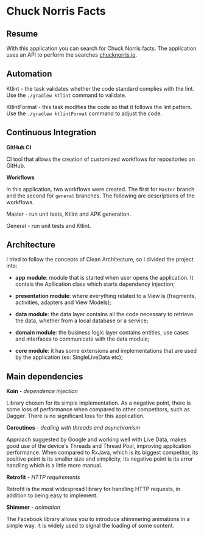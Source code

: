 # Chuck Norris Facts


## Resume 
With this application you can search for Chuck Norris facts. The application uses an API to perform the searches [chucknorris.io]( https://chucknorris.io/).

## Automation
Ktlint - the task validates whether the code standard complies with the lint. Use the `./gradlew ktlint` command to validate.

KtlintFormat - this task modifies the code so that it follows the lint pattern. Use the `./gradlew ktlintFormat` command to adjust the code.

## Continuous Integration
**GitHub CI**

CI tool that allows the creation of customized workflows for repositories on GitHub.

**Workflows**

In this application, two workflows were created. The first for `Master` branch and the second for `general` branches. The following are descriptions of the workflows.

Master - run unit tests, Ktlint and APK generation.

General - run unit tests and Ktlint.

## Architecture
I tried to follow the concepts of Clean Architecture, so I divided the project into:

* **app module**: module that is started when user opens the application. It contais the Apllication class which starts dependency injection;

* **presentation module**: where everything related to a View is (fragments, activities, adapters and View Models);

* **data module**: the data layer contains all the code necessary to retrieve the data, whether from a local database or a service;

* **domain module**: the business logic layer contains entities, use cases and interfaces to communicate with the data module;

* **core module**: it has some extensions and implementations that are used by the application (ex: SingleLiveData etc);

## Main dependencies
**Koin** - _dependence injection_
 <p> Library chosen for its simple implementation. As a negative point, there is some loss of performance when compared to other competitors, such as Dagger. There is no significant loss for this application. </p>

**Coroutines** - _dealing with threads and asynchronism_
 <p> Approach suggested by Google and working well with Live Data, makes good use of the device's Threads and Thread Pool, improving application performance. When compared to RxJava, which is its biggest competitor, its positive point is its smaller size and simplicity, its negative point is its error handling which is a little more manual. </p>

**Retrofit** - _HTTP requirements_
 <p> Retrofit is the most widespread library for handling HTTP requests, in addition to being easy to implement. </p>
 
 **Shimmer** - _animation_
 <p> The Facebook library allows you to introduce shimmering animations in a simple way. It is widely used to signal the loading of some content. </p>
 
